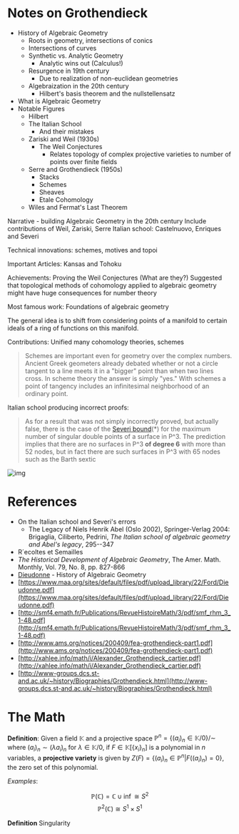 # Notes on Grothendieck

- History of Algebraic Geometry
  - Roots in geometry, intersections of conics
  - Intersections of curves
  - Synthetic vs. Analytic Geometry
    - Analytic wins out (Calculus!)
  - Resurgence in 19th century
    - Due to realization of non-euclidean geometries
  - Algebraization in the 20th century
    - Hilbert's basis theorem and the nullstellensatz
- What is Algebraic Geometry
- Notable Figures
  - Hilbert
  - The Italian School
    - And their mistakes
  - Zariski and Weil (1930s)
    - The Weil Conjectures
      - Relates topology of complex projective varieties to number of points over finite fields
  - Serre and Grothendieck (1950s)
    - Stacks
    - Schemes
    - Sheaves
    - Etale Cohomology
  - Wiles and Fermat's Last Theorem

Narrative - building Algebraic Geometry in the 20th century
Include contributions of 
Weil, Zariski, Serre
Italian school: Castelnuovo, Enriques and Severi

Technical innovations: schemes, motives and topoi

Important Articles: Kansas and Tohoku

Achievements: Proving the Weil Conjectures
(What are they?)
Suggested that topological methods of cohomology applied to algebraic geometry might have huge consequences for number theory

Most famous work: Foundations of algebraic geometry

The general idea is to shift from considering points of a manifold to certain ideals of a ring of functions on this manifold.

Contributions: Unified many cohomology theories, schemes



> Schemes are important even for geometry over the complex numbers. Ancient Greek geometers already debated whether or not a circle tangent to a line meets it in a "bigger" point than when two lines cross. In scheme theory the answer is simply "yes." With schemes a point of tangency includes an infinitesimal neighborhood of an ordinary point. 



Italian school producing incorrect proofs:

> As for a result that was not simply incorrectly proved, but actually false, there is the case of the [Severi bound](http://www.ams.org/mathscinet/search/publdoc.html?arg3=&co4=AND&co5=AND&co6=AND&co7=AND&dr=all&pg4=AUCN&pg5=TI&pg6=PC&pg7=MR&pg8=ET&r=1&review_format=html&s4=severi&s5=massimo&s6=&s7=&s8=All&vfpref=html&yearRangeFirst=&yearRangeSecond=&yrop=eq)(*) for the maximum number of singular double points of a surface in P^3. The prediction implies that there are no surfaces in P^3 **of degree 6** with more than 52 nodes, but in fact there are such surfaces in P^3 with 65 nodes such as the Barth sextic

![img](http://mathworld.wolfram.com/images/gifs/BarthSexticNodes.gif)



# References

- On the Italian school and Severi's errors
  - The Legacy of Niels Henrik Abel (Oslo 2002), Springer-Verlag 2004: Brigaglia, Ciliberto, Pedrini, *The Italian school of algebraic geometry and Abel's legacy*, 295--347
- R´ecoltes et Semailles
- *The Historical Development of Algebraic Geometry*, The Amer. Math. Monthly, Vol. 79, No. 8, pp. 827-866
- [Dieudonne](https://www.amazon.com/s/ref=dp_byline_sr_book_1?ie=UTF8&text=Jean+Dieudonne&search-alias=books&field-author=Jean+Dieudonne&sort=relevancerank) - History of Algebraic Geometry
- [https://www.maa.org/sites/default/files/pdf/upload_library/22/Ford/Dieudonne.pdf](https://www.maa.org/sites/default/files/pdf/upload_library/22/Ford/Dieudonne.pdf)
- [http://smf4.emath.fr/Publications/RevueHistoireMath/3/pdf/smf_rhm_3_1-48.pdf](http://smf4.emath.fr/Publications/RevueHistoireMath/3/pdf/smf_rhm_3_1-48.pdf)
- [http://www.ams.org/notices/200409/fea-grothendieck-part1.pdf](http://www.ams.org/notices/200409/fea-grothendieck-part1.pdf)
- [http://xahlee.info/math/i/Alexander_Grothendieck_cartier.pdf](http://xahlee.info/math/i/Alexander_Grothendieck_cartier.pdf)
- [http://www-groups.dcs.st-and.ac.uk/~history/Biographies/Grothendieck.html](http://www-groups.dcs.st-and.ac.uk/~history/Biographies/Grothendieck.html)

# The Math

**Definition**:
Given a field $\mathbb{K}$ and a projective space $\mathbb{P}^n = \{ (a_i)_n \in \mathbb{K} / 0 \} /\sim$ where $(a_i)_n \sim (\lambda a_i)_n$ for $\lambda \in \mathbb{K}/0$, if $F \in \mathbb{K}[\{x_i\}_n]$ is a polynomial in $n$ variables, a **projective variety** is given by $Z(F) = \{ (a_i)_n \in \mathbb{P}^n \vert F((a_i)_n) = 0\}$, the zero set of this polynomial.

*Examples*:

$$\mathbb{P}(\mathbb{C}) = \mathbb{C}\cup\inf \cong S^2$$
$$ \mathbb{P}^2(\mathbb{C}) \cong S^1 \times S^1 $$

**Definition** 
Singularity



